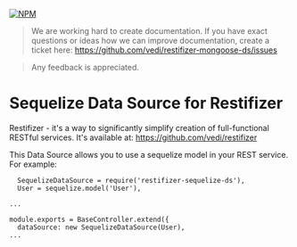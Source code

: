 [![NPM](https://nodei.co/npm/restifizer-sequelize-ds.png?compact=true)](https://npmjs.org/package/restifizer-sequelize-ds)

> We are working hard to create documentation. If you have exact questions or ideas how we can improve documentation, create a ticket here: https://github.com/vedi/restifizer-mongoose-ds/issues

> Any feedback is appreciated.

Sequelize Data Source for Restifizer
==========

Restifizer - it's a way to significantly simplify creation of full-functional RESTful services. It's available at:
https://github.com/vedi/restifizer

This Data Source allows you to use a sequelize model in your REST service. For example:

```
  SequelizeDataSource = require('restifizer-sequelize-ds'),
  User = sequelize.model('User'),

...

module.exports = BaseController.extend({
  dataSource: new SequelizeDataSource(User),
...

```

